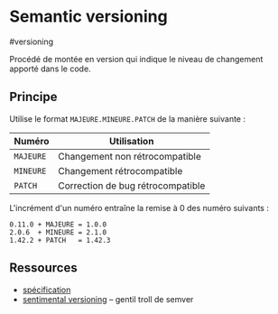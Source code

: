# Semantic versioning

#versioning

Procédé de montée en version qui indique le niveau de changement apporté dans le code.

## Principe

Utilise le format `MAJEURE.MINEURE.PATCH` de la manière suivante :

| Numéro    | Utilisation                       |
| --------- | --------------------------------- |
| `MAJEURE` | Changement non rétrocompatible    |
| `MINEURE` | Changement rétrocompatible        |
| `PATCH`   | Correction de bug rétrocompatible |

L'incrément d'un numéro entraîne la remise à 0 des numéro suivants :

```
0.11.0 + MAJEURE = 1.0.0
2.0.6  + MINEURE = 2.1.0
1.42.2 + PATCH   = 1.42.3
```

## Ressources

- [spécification](https://semver.org/)
- [sentimental versioning](http://sentimentalversioning.org/) – gentil troll de semver
